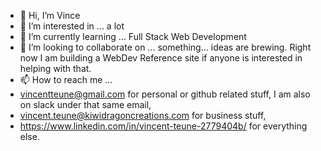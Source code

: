 - 👋 Hi, I’m Vince
- 👀 I’m interested in ... a lot
- 🌱 I’m currently learning ... Full Stack Web Development
- 💞️ I’m looking to collaborate on ... something... ideas are brewing. Right now I am building a WebDev Reference site if anyone is interested in helping with that.
- 📫 How to reach me ... 
- vincentteune@gmail.com for personal or github related stuff, I am also on slack under that same email, 
- vincent.teune@kiwidragoncreations.com for business stuff,
- https://www.linkedin.com/in/vincent-teune-2779404b/ for everything else.

<!---
cobalt88/cobalt88 is a ✨ special ✨ repository because its `README.md` (this file) appears on your GitHub profile.
You can click the Preview link to take a look at your changes.
--->
